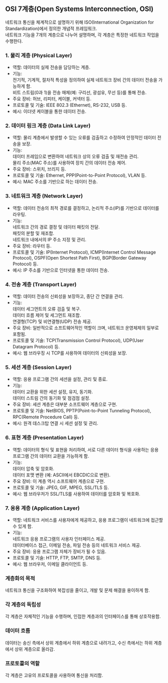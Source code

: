 ## OSI 7계층(Open Systems Interconnection, OSI)
네트워크 통신을 체계적으로 설명하기 위해 ISO(International Organization for Standardization)에서 정의한 개념적 프레임워크.  
네트워크 기능을 7개의 계층으로 나누어 설명하며, 각 계층은 특정한 네트워크 작업을 수행한다.  


### 1. 물리 계층 (Physical Layer)
- 역할: 데이터의 실제 전송을 담당하는 계층.
- 기능:   
  전기적, 기계적, 절차적 특성을 정의하여 실제 네트워크 장비 간의 데이터 전송을 가능하게 함.  
  비트 스트림(0과 1)을 전송 매체(예: 구리선, 광섬유, 무선 등)를 통해 전송.
- 주요 장비: 허브, 리피터, 케이블, 커넥터 등.
- 프로토콜 및 기술: IEEE 802.3 (Ethernet), RS-232, USB 등.
- 예시: 이더넷 케이블을 통한 데이터 전송.

### 2. 데이터 링크 계층 (Data Link Layer)
- 역할: 물리 계층에서 발생할 수 있는 오류를 검출하고 수정하여 안정적인 데이터 전송을 보장.
- 기능:   
  데이터 프레임으로 변환하여 네트워크 상의 오류 검출 및 재전송 관리.  
  물리 주소(MAC 주소)를 사용하여 장치 간의 데이터 전송 제어.
- 주요 장비: 스위치, 브리지 등.
- 프로토콜 및 기술: Ethernet, PPP(Point-to-Point Protocol), VLAN 등.
- 예시: MAC 주소를 기반으로 하는 데이터 전송.  

### 3. 네트워크 계층 (Network Layer)
- 역할: 데이터 전송의 최적 경로를 결정하고, 논리적 주소(IP)를 기반으로 데이터를 라우팅.
- 기능:   
  네트워크 간의 경로 결정 및 데이터 패킷의 전달.  
  패킷의 분할 및 재조합.  
  네트워크 내에서의 IP 주소 지정 및 관리.
- 주요 장비: 라우터 등.
- 프로토콜 및 기술: IP(Internet Protocol), ICMP(Internet Control Message Protocol), OSPF(Open Shortest Path First), BGP(Border Gateway Protocol) 등.
- 예시: IP 주소를 기반으로 인터넷을 통한 데이터 전송.  

### 4. 전송 계층 (Transport Layer)
- 역할: 데이터 전송의 신뢰성을 보장하고, 종단 간 연결을 관리.
- 기능:  
  데이터 세그먼트의 오류 검출 및 복구.  
  데이터 흐름 제어 및 세그먼트 재조합.  
  연결형(TCP) 및 비연결형(UDP) 전송 제공.
- 주요 장비: 일반적으로 소프트웨어적인 역할이 크며, 네트워크 운영체제의 일부로 포함됨.
- 프로토콜 및 기술: TCP(Transmission Control Protocol), UDP(User Datagram Protocol) 등.
- 예시: 웹 브라우징 시 TCP를 사용하여 데이터의 신뢰성을 보장.  

### 5. 세션 계층 (Session Layer)
- 역할: 응용 프로그램 간의 세션을 설정, 관리 및 종료.
- 기능:  
  데이터 교환을 위한 세션 설정, 유지, 동기화.  
  데이터 스트림 간의 동기화 및 점검점 설정.
- 주요 장비: 세션 계층은 대부분 소프트웨어 계층으로 구현.
- 프로토콜 및 기술: NetBIOS, PPTP(Point-to-Point Tunneling Protocol), RPC(Remote Procedure Call) 등.
- 예시: 원격 데스크탑 연결 시 세션 설정 및 관리.  

### 6. 표현 계층 (Presentation Layer)
- 역할: 데이터의 형식 및 표현을 처리하여, 서로 다른 데이터 형식을 사용하는 응용 프로그램 간의 데이터 교환을 가능하게 함.
- 기능:  
  데이터 압축 및 암호화.  
  데이터 포맷 변환 (예: ASCII에서 EBCDIC으로 변환).  
- 주요 장비: 이 계층 역시 소프트웨어 계층으로 구현.
- 프로토콜 및 기술: JPEG, GIF, MPEG, SSL/TLS 등.
- 예시: 웹 브라우저가 SSL/TLS를 사용하여 데이터를 암호화 및 복호화.  

### 7. 응용 계층 (Application Layer)
- 역할: 네트워크 서비스를 사용자에게 제공하고, 응용 프로그램이 네트워크에 접근할 수 있게 함.
- 기능:  
  네트워크 응용 프로그램의 사용자 인터페이스 제공.  
  데이터베이스 접근, 이메일 전송, 파일 전송 등의 네트워크 서비스 제공.
- 주요 장비: 응용 프로그램 자체가 장비가 될 수 있음.
- 프로토콜 및 기술: HTTP, FTP, SMTP, DNS 등.
- 예시: 웹 브라우저, 이메일 클라이언트 등.  
  
### 계층화의 목적 
네트워크 통신을 구조화하여 복잡성을 줄이고, 개발 및 문제 해결을 용이하게 함.

### 각 계층의 독립성
각 계층은 자체적인 기능을 수행하며, 인접한 계층과의 인터페이스를 통해 상호작용함.


### 데이터 흐름
데이터는 송신 측에서 상위 계층에서 하위 계층으로 내려가고, 수신 측에서는 하위 계층에서 상위 계층으로 올라감.

### 프로토콜의 역할
각 계층은 고유의 프로토콜을 사용하여 통신을 처리함.





